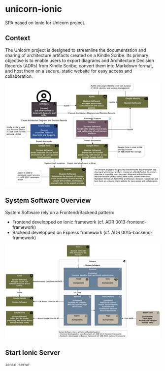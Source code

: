 # unicorn-ionic
SPA based on Ionic for Unicorn project.
## Context
The Unicorn project is designed to streamline the documentation and sharing of architecture artifacts created on a Kindle Scribe. Its primary objective is to enable users to export diagrams and Architecture Decision Records (ADRs) from Kindle Scribe, convert them into Markdown format, and host them on a secure, static website for easy access and collaboration.

![Software System Overview](context.png "Software System Overview")

## System Software Overview
System Software rely on a Frontend/Backend pattern: 
- Frontend developped on Ionic framework (cf. ADR 0013-frontend-framework)
- Backend developped on Express framework (cf. ADR 0015-backend-framework)

![Software System Overview](container.png "Software System Overview")

## Start Ionic Server
```
ionic serve
```